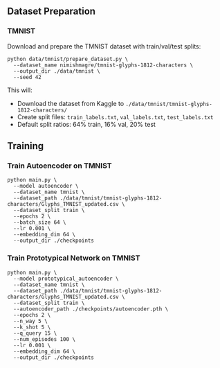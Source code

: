 ## Dataset Preparation

### TMNIST

Download and prepare the TMNIST dataset with train/val/test splits:

```shell
python data/tmnist/prepare_dataset.py \
  --dataset_name nimishmagre/tmnist-glyphs-1812-characters \
  --output_dir ./data/tmnist \
  --seed 42
```

This will:
- Download the dataset from Kaggle to `./data/tmnist/tmnist-glyphs-1812-characters/`
- Create split files: `train_labels.txt`, `val_labels.txt`, `test_labels.txt`
- Default split ratios: 64% train, 16% val, 20% test

## Training

### Train Autoencoder on TMNIST

```shell
python main.py \
  --model autoencoder \
  --dataset_name tmnist \
  --dataset_path ./data/tmnist/tmnist-glyphs-1812-characters/Glyphs_TMNIST_updated.csv \
  --dataset_split train \
  --epochs 2 \
  --batch_size 64 \
  --lr 0.001 \
  --embedding_dim 64 \
  --output_dir ./checkpoints
```

### Train Prototypical Network on TMNIST

```shell
python main.py \
  --model prototypical_autoencoder \
  --dataset_name tmnist \
  --dataset_path ./data/tmnist/tmnist-glyphs-1812-characters/Glyphs_TMNIST_updated.csv \
  --dataset_split train \
  --autoencoder_path ./checkpoints/autoencoder.pth \
  --epochs 2 \
  --n_way 5 \
  --k_shot 5 \
  --q_query 15 \
  --num_episodes 100 \
  --lr 0.001 \
  --embedding_dim 64 \
  --output_dir ./checkpoints
```
